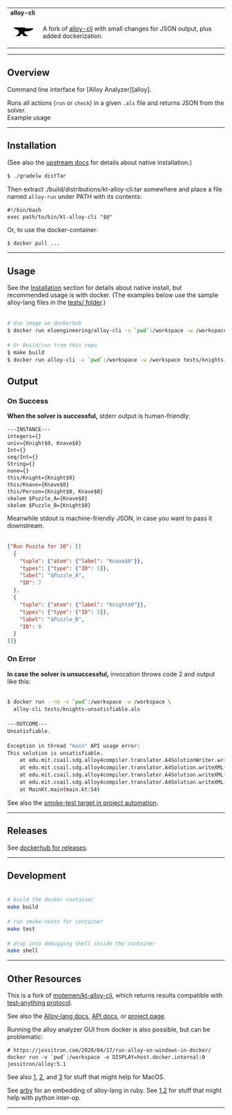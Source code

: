 <table width=100%>
  <tr>
    <td colspan=2><strong>
    alloy-cli
      </strong>&nbsp;&nbsp;&nbsp;&nbsp;
      <small><small>
      </small></small>
    </td>
  </tr>
  <tr>
    <td width=15%><img src=img/icon.png style="width:150px"></td>
    <td>
      A fork of <a href=https://github.com/motemen/kt-alloy-cli>alloy-cli</a> with small changes for JSON output, plus added dockerization.
    </td>
  </tr>
</table>

-------------------------------------------------------------------------------

## Overview 

Command line interface for [Alloy Analyzer][alloy].

Runs all actions (`run` or `check`) in a given `.als` file and returns JSON from the solver.  
Example usage

-------------------------------------------------------------------------------

## Installation

(See also the [upstream docs](https://github.com/motemen/kt-alloy-cli) for details about native installation.)

```bash 
$ ./gradelw distTar
```

Then extract ./build/distributions/kt-alloy-cli.tar somewhere and place a file named `alloy-run` under PATH with its contents:

```
#!/bin/bash
exec path/to/bin/kt-alloy-cli "$@"
```

Or, to use the docker-container:

```bash
$ docker pull ...
```

-------------------------------------------------------------------------------

## Usage 

See the [Installation](#installation) section for details about native install, but recommended usage is with docker.  (The examples below use the sample alloy-lang files in the [tests/ folder](tests/).)

```bash 

# Use image on dockerhub
$ docker run eloengineering/alloy-cli -v `pwd`:/workspace -w /workspace tests/knights-satisfiable.als

# Or Build/run from this repo
$ make build
$ docker run alloy-cli -v `pwd`:/workspace -w /workspace tests/knights-satisfiable.als
```

## Output 

### On Success 

**When the solver is successful,** stderr output is human-friendly: 

```
---INSTANCE---
integers={}
univ={Knight$0, Knave$0}
Int={}
seq/Int={}
String={}
none={}
this/Knight={Knight$0}
this/Knave={Knave$0}
this/Person={Knight$0, Knave$0}
skolem $Puzzle_A={Knave$0}
skolem $Puzzle_B={Knight$0}
```

 Meanwhile stdout is machine-friendly JSON, in case you want to pass it downstream.  

```json

{"Run Puzzle for 10": [[
  {
    "tuple": {"atom": {"label": "Knave$0"}},
    "types": {"type": {"ID": 5}},
    "label": "$Puzzle_A",
    "ID": 7
  },
  {
    "tuple": {"atom": {"label": "Knight$0"}},
    "types": {"type": {"ID": 5}},
    "label": "$Puzzle_B",
    "ID": 8
  }
]]}

```

### On Error

**In case the solver is unsuccessful,** invocation throws code 2 and output like this:

```bash

$ docker run --rm -v `pwd`:/workspace -w /workspace \
  alloy-cli tests/knights-unsatisfiable.als

---OUTCOME---
Unsatisfiable.

Exception in thread "main" API usage error:
This solution is unsatisfiable.
	at edu.mit.csail.sdg.alloy4compiler.translator.A4SolutionWriter.writeInstance(A4SolutionWriter.java:210)
	at edu.mit.csail.sdg.alloy4compiler.translator.A4Solution.writeXML(A4Solution.java:1134)
	at edu.mit.csail.sdg.alloy4compiler.translator.A4Solution.writeXML(A4Solution.java:1111)
	at edu.mit.csail.sdg.alloy4compiler.translator.A4Solution.writeXML(A4Solution.java:1098)
	at MainKt.main(main.kt:54)
```

See also the [smoke-test target in project automation](Makefile).

-------------------------------------------------------------------------------

## Releases 

See [dockerhub for releases](https://hub.docker.com/r/eloengineering/alloy-cli/tags).

-------------------------------------------------------------------------------

## Development

```bash

# build the docker container 
make build

# run smoke-tests for container
make test

# drop into debugging shell inside the container
make shell
```

-------------------------------------------------------------------------------

## Other Resources 

This is a fork of [motemen/kt-alloy-cli](https://github.com/motemen/kt-alloy-cli), which returns results compatible with [test-anything protocol](https://testanything.org/).

See also the [Alloy-lang docs](https://alloy.readthedocs.io), [API docs](http://alloytools.org/documentation/alloy-api/index.html), or [project page](http://alloy.mit.edu/alloy/).

Running the alloy analyzer GUI from docker is also possible, but can be problematic:

```
# https://jessitron.com/2020/04/17/run-alloy-on-windows-in-docker/
docker run -v `pwd`:/workspace -e DISPLAY=host.docker.internal:0 jessitron/alloy:5.1
```


See also [1](https://gist.github.com/sorny/969fe55d85c9b0035b0109a31cbcb088), [2](https://gist.github.com/cschiewek/246a244ba23da8b9f0e7b11a68bf3285), and [3](https://gist.github.com/paul-krohn/e45f96181b1cf5e536325d1bdee6c949) for stuff that might help for MacOS.

See [arby](#placeholder) for an embedding of alloy-lang in ruby.  See [1](https://hustleplay.wordpress.com/2010/02/18/jpype-tutorial/),[2](https://jpype.readthedocs.io/en/latest/install.html) for stuff that might help with python inter-op.

-------------------------------------------------------------------------------

